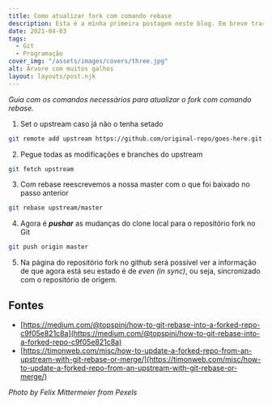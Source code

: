 ```yaml
---
title: Como atualizar fork com comando rebase
description: Esta é a minha primeira postagem neste blog. Em breve trarei mais conteúdo para essa área da página.
date: 2021-04-03
tags:
  - Git
  - Programação
cover_img: "/assets/images/covers/three.jpg"
alt: Árvore com muitos galhos
layout: layouts/post.njk
---
```

_Guia com os comandos necessários para atualizar o fork com comando rebase._

1. Set o upstream caso já não o tenha setado

```bash
git remote add upstream https://github.com/original-repo/goes-here.git
```

2. Pegue todas as modificações e branches do upstream

```bash
git fetch upstream
```

3. Com rebase reescrevemos a nossa master com o que foi baixado no passo anterior

```bash
git rebase upstream/master
```

4. Agora é _**pushar**_ as mudanças do clone local para o repositório fork no Git

```bash
git push origin master
```

5. Na página do repositório fork no github será possível ver a informação de que agora está seu estado é de _even (in sync)_, ou seja, sincronizado com o repositório de origem.

## Fontes

- [https://medium.com/@topspinj/how-to-git-rebase-into-a-forked-repo-c9f05e821c8a](https://medium.com/@topspinj/how-to-git-rebase-into-a-forked-repo-c9f05e821c8a)
- [https://timonweb.com/misc/how-to-update-a-forked-repo-from-an-upstream-with-git-rebase-or-merge/](https://timonweb.com/misc/how-to-update-a-forked-repo-from-an-upstream-with-git-rebase-or-merge/)

_Photo by Felix Mittermeier from Pexels_

